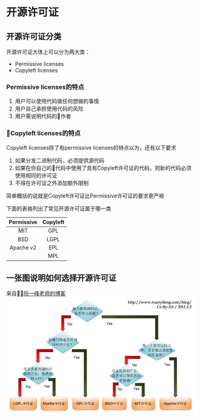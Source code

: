 # 开源许可证

## 开源许可证分类

开源许可证大体上可以分为两大类：
* Permissive licenses
* Copyleft licenses

### Permissive licenses的特点

1. 用户可以使用代码做任何想做的事情
2. 用户自己承担使用代码的风险
3. 用户需说明代码的作者

### Copyleft licenses的特点
Copyleft licenses除了有permissive licenses的特点以为，还有以下要求
1. 如果分发二进制代码，必须提供源代码
2. 如果在你自己的代码中使用了具有Copyleft许可证的代码，则新的代码必须使用相同的许可证
3. 不得在许可证之外添加额外限制

简单概括的说就是Copyleft许可证比Permissive许可证的要求更严格



下面的表格列出了常见开源许可证属于哪一类

|Permissive|Copyleft|
|:---:|:---:|
|MIT|GPL|
|BSD|LGPL|
|Apache v2|EPL|
||MPL|

## 一张图说明如何选择开源许可证

来自[阮一峰老师的博客](http://www.ruanyifeng.com/blog/2011/05/how_to_choose_free_software_licenses.html)
![如何选择开源许可证](./opensource-licenses.png)